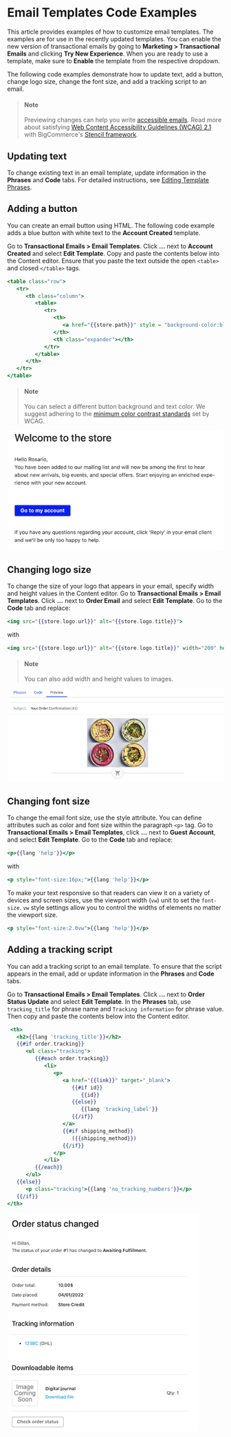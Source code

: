 # Email Templates Code Examples

This article provides examples of how to customize email templates. The examples are for use in the recently updated templates. You can enable the new version of transactional emails by going to **Marketing > Transactional Emails** and clicking **Try New Experience**. When you are ready to use a template, make sure to **Enable** the template from the respective dropdown. 

The following code examples demonstrate how to update text, add a button, change logo size, change the font size, and add a tracking script to an email.


> #### Note
> Previewing changes can help you write [accessible emails](https://www.w3.org/WAI/tips/writing/). Read more about satisfying [Web Content Accessibility Guidelines (WCAG) 2.1](https://www.w3.org/TR/WCAG21/#guidelines) with BigCommerce's [Stencil framework](/stencil-docs/accessibility/WCAG-compliance-levels).
  
## Updating text
To change existing text in an email template, update information in the **Phrases** and **Code** tabs. For detailed instructions, see [Editing Template Phrases](https://support.bigcommerce.com/s/article/Customizing-Emails?language=en_US#phrases). 


## Adding a button

You can create an email button using HTML. The following code example adds a blue button with white text to the **Account Created** template.

Go to **Transactional Emails > Email Templates**. Click **...** next to **Account Created** and select **Edit Template**. Copy and paste the contents below into the Content editor. Ensure that you paste the text outside the open `<table>` and closed `</table>` tags. 
  
```handlebars title="Add an email button" lineNumbers
<table class="row">
   <tr>
      <th class="column">
         <table>
            <tr>
               <th>
                  <a href="{{store.path}}" style = "background-color:blue; color:white" class="sign-in">{{lang 'sign_in'}}</a>
               </th>
               <th class="expander"></th>
            </tr>
         </table>
      </th>
   </tr>
</table>
```


> #### Note
> You can select a different button background and text color. We suggest adhering to the [minimum color contrast standards](https://webaim.org/articles/contrast/) set by WCAG. 
 

![Add button](https://raw.githubusercontent.com/bigcommerce/dev-docs/master/assets/images/email-templates-add-button.png "Button with white text on a blue background")

## Changing logo size

To change the size of your logo that appears in your email, specify width and height values in the Content editor. Go to **Transactional Emails > Email Templates**. Click **...** next to **Order Email** and select **Edit Template**. Go to the **Code** tab and replace: 

```handlebars title="Default logo size"
<img src="{{store.logo.url}}" alt="{{store.logo.title}}">
```
with
```handlebars title="Custom logo size"
<img src="{{store.logo.url}}" alt="{{store.logo.title}}" width="200" height="200">
```


> #### Note
> You can also add width and height values to images.
 
  
![Change logo size](https://raw.githubusercontent.com/bigcommerce/dev-docs/master/assets/images/email-templates-change-logo-size.png "Change logo size")

## Changing font size
  
To change the email font size, use the style attribute. You can define attributes such as color and font size within the paragraph `<p>` tag. Go to **Transactional Emails > Email Templates**, click **...** next to **Guest Account**, and select **Edit Template**. Go to the **Code** tab and replace: 
  
```handlebars title="Default font size"
<p>{{lang 'help'}}</p>
```
with 

```handlebars title="Custom font size in pixels"
<p style="font-size:16px;">{{lang 'help'}}</p>
```
To make your text responsive so that readers can view it on a variety of devices and screen sizes, use the viewport width (`vw`) unit to set the `font-size`. `vw` style settings allow you to control the widths of elements no matter the viewport size. 
  
```handlebars title="Custom font size in pixels using viewport width"
<p style="font-size:2.0vw">{{lang 'help'}}</p>
```
## Adding a tracking script

You can add a tracking script to an email template. To ensure that the script appears in the email, add or update information in the **Phrases** and **Code** tabs. 

Go to **Transactional Emails > Email Templates**. Click **...** next to **Order Status Update** and select **Edit Template**. In the **Phrases** tab, use `tracking_title` for phrase name and `Tracking information` for phrase value. Then copy and paste the contents below into the Content editor. 
  
```handlebars title="Add a tracking script" lineNumbers
 <th>
   <h2>{{lang 'tracking_title'}}</h2>
   {{#if order.tracking}}
      <ul class="tracking">
         {{#each order.tracking}}
            <li>
               <p>
                  <a href="{{link}}" target="_blank">
                     {{#if id}}
                        {{id}}
                     {{else}}
                        {{lang 'tracking_label'}}
                     {{/if}}
                  </a>
                  {{#if shipping_method}}
                     ({{shipping_method}})
                  {{/if}}
               </p>
            </li>
         {{/each}}
      </ul>
   {{else}}
      <p class="tracking">{{lang 'no_tracking_numbers'}}</p>
   {{/if}}
</th>
```
![Add tracking email](https://raw.githubusercontent.com/bigcommerce/dev-docs/master/assets/images/email-templates-add-template.png "Adding template")
